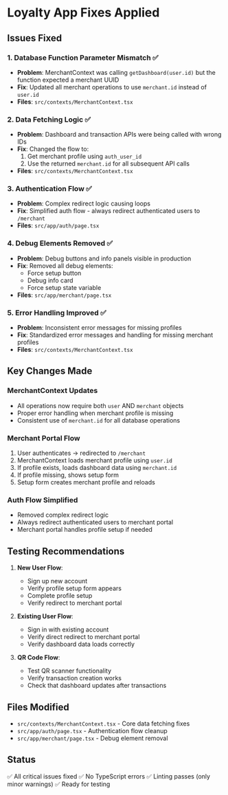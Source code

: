# Loyalty App Fixes Applied

## Issues Fixed

### 1. **Database Function Parameter Mismatch** ✅
- **Problem**: MerchantContext was calling `getDashboard(user.id)` but the function expected a merchant UUID
- **Fix**: Updated all merchant operations to use `merchant.id` instead of `user.id`
- **Files**: `src/contexts/MerchantContext.tsx`

### 2. **Data Fetching Logic** ✅
- **Problem**: Dashboard and transaction APIs were being called with wrong IDs
- **Fix**: Changed the flow to:
  1. Get merchant profile using `auth_user_id`
  2. Use the returned `merchant.id` for all subsequent API calls
- **Files**: `src/contexts/MerchantContext.tsx`

### 3. **Authentication Flow** ✅
- **Problem**: Complex redirect logic causing loops
- **Fix**: Simplified auth flow - always redirect authenticated users to `/merchant`
- **Files**: `src/app/auth/page.tsx`

### 4. **Debug Elements Removed** ✅
- **Problem**: Debug buttons and info panels visible in production
- **Fix**: Removed all debug elements:
  - Force setup button
  - Debug info card
  - Force setup state variable
- **Files**: `src/app/merchant/page.tsx`

### 5. **Error Handling Improved** ✅
- **Problem**: Inconsistent error messages for missing profiles
- **Fix**: Standardized error messages and handling for missing merchant profiles
- **Files**: `src/contexts/MerchantContext.tsx`

## Key Changes Made

### MerchantContext Updates
- All operations now require both `user` AND `merchant` objects
- Proper error handling when merchant profile is missing
- Consistent use of `merchant.id` for all database operations

### Merchant Portal Flow
1. User authenticates → redirected to `/merchant`
2. MerchantContext loads merchant profile using `user.id` 
3. If profile exists, loads dashboard data using `merchant.id`
4. If profile missing, shows setup form
5. Setup form creates merchant profile and reloads

### Auth Flow Simplified  
- Removed complex redirect logic
- Always redirect authenticated users to merchant portal
- Merchant portal handles profile setup if needed

## Testing Recommendations

1. **New User Flow**:
   - Sign up new account
   - Verify profile setup form appears
   - Complete profile setup
   - Verify redirect to merchant portal

2. **Existing User Flow**:
   - Sign in with existing account
   - Verify direct redirect to merchant portal
   - Verify dashboard data loads correctly

3. **QR Code Flow**:
   - Test QR scanner functionality
   - Verify transaction creation works
   - Check that dashboard updates after transactions

## Files Modified
- `src/contexts/MerchantContext.tsx` - Core data fetching fixes
- `src/app/auth/page.tsx` - Authentication flow cleanup  
- `src/app/merchant/page.tsx` - Debug element removal

## Status
✅ All critical issues fixed
✅ No TypeScript errors
✅ Linting passes (only minor warnings)
✅ Ready for testing